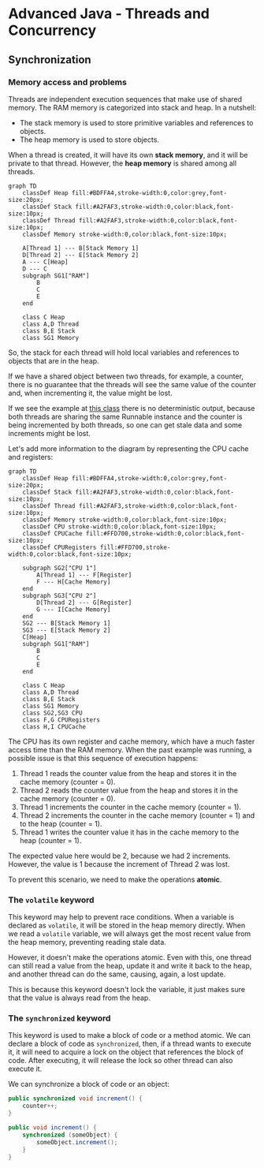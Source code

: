 # Advanced Java - Threads and Concurrency

## Synchronization

### Memory access and problems

Threads are independent execution sequences that make use of shared memory. The RAM memory is categorized into stack and
heap. In a nutshell:
- The stack memory is used to store primitive variables and references to objects.
- The heap memory is used to store objects.

When a thread is created, it will have its own **stack memory**, and it will be private to that thread. However, the
**heap memory** is shared among all threads.

```mermaid
graph TD
    classDef Heap fill:#BDFFA4,stroke-width:0,color:grey,font-size:20px;
    classDef Stack fill:#A2FAF3,stroke-width:0,color:black,font-size:10px;
    classDef Thread fill:#A2FAF3,stroke-width:0,color:black,font-size:10px;
    classDef Memory stroke-width:0,color:black,font-size:10px;
    
    A[Thread 1] --- B[Stack Memory 1]
    D[Thread 2] --- E[Stack Memory 2]
    A --- C[Heap]
    D --- C
    subgraph SG1["RAM"]
        B
        C
        E
    end
    
    class C Heap
    class A,D Thread
    class B,E Stack
    class SG1 Memory
```

So, the stack for each thread will hold local variables and references to objects that are in the heap.

If we have a shared object between two threads, for example, a counter, there is no guarantee that the threads will see
the same value of the counter and, when incrementing it, the value might be lost.

If we see the example at [this class](courses/java-concurrency/concurrency-project-examples/src/main/java/org/concurrency/example/chapter_1/ConcurrentAccessRunnable.java) 
there is no deterministic output, because both threads are sharing the same Runnable instance and the counter is being
incremented by both threads, so one can get stale data and some increments might be lost.

Let's add more information to the diagram by representing the CPU cache and registers:

```mermaid
graph TD
    classDef Heap fill:#BDFFA4,stroke-width:0,color:grey,font-size:20px;
    classDef Stack fill:#A2FAF3,stroke-width:0,color:black,font-size:10px;
    classDef Thread fill:#A2FAF3,stroke-width:0,color:black,font-size:10px;
    classDef Memory stroke-width:0,color:black,font-size:10px;
    classDef CPU stroke-width:0,color:black,font-size:10px;
    classDef CPUCache fill:#FFD700,stroke-width:0,color:black,font-size:10px;
    classDef CPURegisters fill:#FFD700,stroke-width:0,color:black,font-size:10px;
    
    subgraph SG2["CPU 1"]
        A[Thread 1] --- F[Register]
        F --- H[Cache Memory]
    end
    subgraph SG3["CPU 2"]
        D[Thread 2] --- G[Register]
        G --- I[Cache Memory]
    end
    SG2 --- B[Stack Memory 1]
    SG3 --- E[Stack Memory 2]
    C[Heap]
    subgraph SG1["RAM"]
        B
        C
        E
    end
    
    class C Heap
    class A,D Thread
    class B,E Stack
    class SG1 Memory
    class SG2,SG3 CPU
    class F,G CPURegisters
    class H,I CPUCache
```

The CPU has its own register and cache memory, which have a much faster access time than the RAM memory. When the past
example was running, a possible issue is that this sequence of execution happens:
1. Thread 1 reads the counter value from the heap and stores it in the cache memory (counter = 0).
2. Thread 2 reads the counter value from the heap and stores it in the cache memory (counter = 0).
3. Thread 1 increments the counter in the cache memory (counter = 1).
4. Thread 2 increments the counter in the cache memory (counter = 1) and to the heap (counter = 1).
5. Thread 1 writes the counter value it has in the cache memory to the heap (counter = 1).

The expected value here would be 2, because we had 2 increments. However, the value is 1 because the increment of Thread
2 was lost.

To prevent this scenario, we need to make the operations **atomic**.

### The `volatile` keyword

This keyword may help to prevent race conditions. When a variable is declared as `volatile`, it will be stored in the
heap memory directly. When we read a `volatile` variable, we will always get the most recent value from the heap memory,
preventing reading stale data.

However, it doesn't make the operations atomic. Even with this, one thread can still read a value from the heap, update
it and write it back to the heap, and another thread can do the same, causing, again, a lost update.

This is because this keyword doesn't lock the variable, it just makes sure that the value is always read from the heap.

### The `synchronized` keyword

This keyword is used to make a block of code or a method atomic. We can declare a block of code as `synchronized`, then,
if a thread wants to execute it, it will need to acquire a lock on the object that references the block of code. After
executing, it will release the lock so other thread can also execute it.

We can synchronize a block of code or an object:

```java
public synchronized void increment() {
    counter++;
}

public void increment() {
    synchronized (someObject) {
        someObject.increment();
    }
}
```

